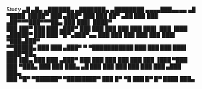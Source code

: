 Study 
   ▄█   ▄█▄  ▄██████▄   ▄███████▄     ▄████████   ▄▄▄▄███▄▄▄▄    ▄█  ▀████    ▐████▀ 
  ███ ▄███▀ ███    ███ ██▀     ▄██   ███    ███ ▄██▀▀▀███▀▀▀██▄ ███    ███▌   ████▀  
  ███▐██▀   ███    ███       ▄███▀   ███    ███ ███   ███   ███ ███▌    ███  ▐███    
 ▄█████▀    ███    ███  ▀█▀▄███▀▄▄   ███    ███ ███   ███   ███ ███▌    ▀███▄███▀    
▀▀█████▄    ███    ███   ▄███▀   ▀ ▀███████████ ███   ███   ███ ███▌    ████▀██▄     
  ███▐██▄   ███    ███ ▄███▀         ███    ███ ███   ███   ███ ███    ▐███  ▀███    
  ███ ▀███▄ ███    ███ ███▄     ▄█   ███    ███ ███   ███   ███ ███   ▄███     ███▄  
  ███   ▀█▀  ▀██████▀   ▀████████▀   ███    █▀   ▀█   ███   █▀  █▀   ████       ███▄                                                                             
